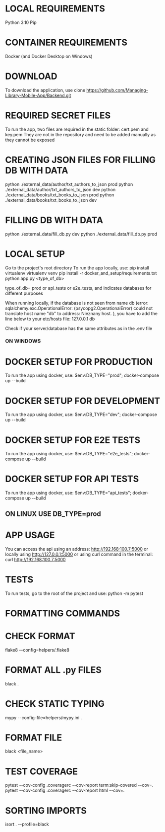 # LOCAL REQUIREMENTS
Python 3.10
Pip

# CONTAINER REQUIREMENTS
Docker (and Docker Desktop on Windows)

# DOWNLOAD
To download the application, use
clone https://github.com/Managing-Library-Mobile-App/Backend.git

# REQUIRED SECRET FILES
To run the app, two files are required in the static folder: cert.pem and key.pem
They are not in the repository and need to be added manually as they cannot be exposed

# CREATING JSON FILES FOR FILLING DB WITH DATA
python ./external_data/author/txt_authors_to_json prod
python ./external_data/author/txt_authors_to_json dev
python ./external_data/books/txt_books_to_json prod
python ./external_data/books/txt_books_to_json dev

# FILLING DB WITH DATA
python ./external_data/fill_db.py dev
python ./external_data/fill_db.py prod


# LOCAL SETUP
Go to the project's root directory
To run the app locally, use:
pip install virtualenv
virtualenv venv
pip install -r docker_and_setup/requirements.txt
python app.py <type_of_db>

type_of_db= prod or api_tests or e2e_tests, and indicates databases for different purposes

When running locally, if the database is not seen from name db (error: sqlalchemy.exc.OperationalError: (psycopg2.OperationalError) could not translate host name "db" to address: Nieznany host.
), you have to add the line below to your etc/hosts file:
127.0.0.1 db

Check if your server/database has the same attributes as in the .env file

### ON WINDOWS
# DOCKER SETUP FOR PRODUCTION
To run the app using docker, use:
$env:DB_TYPE="prod"; docker-compose up --build

# DOCKER SETUP FOR DEVELOPMENT
To run the app using docker, use:
$env:DB_TYPE="dev"; docker-compose up --build

# DOCKER SETUP FOR E2E TESTS
To run the app using docker, use:
$env:DB_TYPE="e2e_tests"; docker-compose up --build

# DOCKER SETUP FOR API TESTS
To run the app using docker, use:
$env:DB_TYPE="api_tests"; docker-compose up --build

## ON LINUX USE DB_TYPE=prod

# APP USAGE
You can access the api using an address: http://192.168:100.7:5000
or locally using http://127.0.0.1:5000
or using curl command in the terminal:
curl http://192.168:100.7:5000

# TESTS
To run tests, go to the root of the project and use:
python -m pytest

# FORMATTING COMMANDS

# CHECK FORMAT
flake8 --config=helpers/.flake8

# FORMAT ALL .py FILES
black .

# CHECK STATIC TYPING
mypy --config-file=helpers/mypy.ini .

# FORMAT FILE
black <file_name>

# TEST COVERAGE
pytest --cov-config .coveragerc --cov-report term:skip-covered --cov=.
pytest --cov-config .coveragerc --cov-report html --cov=.

# SORTING IMPORTS
isort . --profile=black